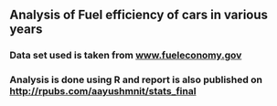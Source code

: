 ## Analysis of Fuel efficiency of cars in various years

### Data set used is taken  from www.fueleconomy.gov
### Analysis is done using R and report is also published on http://rpubs.com/aayushmnit/stats_final
